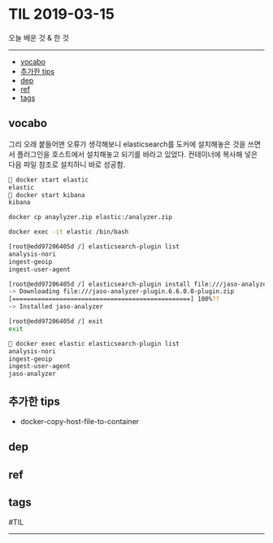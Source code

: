 # TIL 2019-03-15

오늘 배운 것 & 한 것

--------------------------


- [vocabo](#vocabo)
- [추가한 tips](#추가한-tips)
- [dep](#dep)
- [ref](#ref)
- [tags](#tags)

## vocabo
그리 오래 붙들어맨 오류가 생각해보니 elasticsearch를 도커에 설치해놓은 것을 쓰면서 플러그인을 호스트에서 설치해놓고 되기를 바라고 있었다. 컨테이너에 복사해 넣은 다음 파일 참조로 설치하니 바로 성공함.
```bash
 docker start elastic
elastic
 docker start kibana
kibana

docker cp anaylyzer.zip elastic:/analyzer.zip

```

```bash
docker exec -it elastic /bin/bash

[root@edd97206405d /] elasticsearch-plugin list
analysis-nori
ingest-geoip
ingest-user-agent

[root@edd97206405d /] elasticsearch-plugin install file:///jaso-analyzer-plugin.6.6.0.0-plugin.zip
-> Downloading file:///jaso-analyzer-plugin.6.6.0.0-plugin.zip
[=================================================] 100%??
-> Installed jaso-analyzer

[root@edd97206405d /] exit
exit

 docker exec elastic elasticsearch-plugin list
analysis-nori
ingest-geoip
ingest-user-agent
jaso-analyzer

```

## 추가한 tips
- docker-copy-host-file-to-container

## dep

## ref

## tags
  #TIL



--------------------------


 